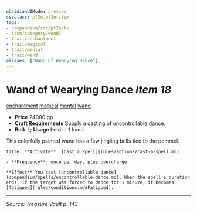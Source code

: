 ```yaml
---
obsidianUIMode: preview
cssclass: pf2e,pf2e-item
tags:
- compendium/src/pf2e/tv
- item/category/wand/
- trait/enchantment
- trait/magical
- trait/mental
- trait/wand
aliases: ["Wand of Wearying Dance"]
---
```

# Wand of Wearying Dance *Item 18*  
[enchantment](enchantment.md "Enchantment School Trait")  [magical](magical.md "Magical Item Trait")  [mental](mental.md "Mental Effect Trait")  [wand](wand.md "Wand Item Trait")  

- **Price** 24000 gp
- **Craft Requirements** Supply a casting of uncontrollable dance.
- **Bulk** L; **Usage** held in 1 hand

This colorfully painted wand has a few jingling bells tied to the pommel.

```ad-embed-ability
title: **Activate**  [Cast a Spell](rules/actions/cast-a-spell.md)

- **Frequency**: once per day, plus overcharge

**Effect** You cast [uncontrollable dance](compendium/spells/uncontrollable-dance.md). When the spell's duration ends, if the target was forced to dance for 1 minute, it becomes [fatigued](rules/conditions.md#Fatigued).
```


---
*Source: Treasure Vault p. 143*